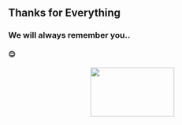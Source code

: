 ## Thanks for Everything 
### We will always remember you..
#### 😌

<div align="center">
  <img border-radius: 15px src="https://c.tenor.com/nhffvq0L5eYAAAAC/kuroyukihime-accel-world.gif" width="170" height="100"/>
